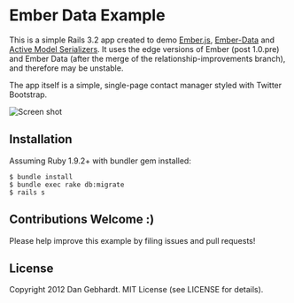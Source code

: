 # Ember Data Example

This is a simple Rails 3.2 app created to demo [Ember.js](https://github.com/emberjs/ember.js),
[Ember-Data](https://github.com/emberjs/data) and
[Active Model Serializers](https://github.com/rails-api/active_model_serializers).
It uses the edge versions of Ember (post 1.0.pre) and Ember Data (after the merge of the relationship-improvements branch),
and therefore may be unstable.

The app itself is a simple, single-page contact manager styled with Twitter Bootstrap.

![Screen shot](https://raw.github.com/dgeb/ember_data_example/master/doc/ss.png)

## Installation

Assuming Ruby 1.9.2+ with bundler gem installed:

    $ bundle install
    $ bundle exec rake db:migrate
    $ rails s

## Contributions Welcome :)

Please help improve this example by filing issues and pull requests!

## License

Copyright 2012 Dan Gebhardt. MIT License (see LICENSE for details).

